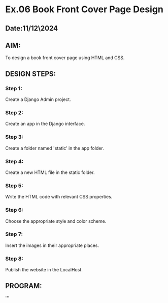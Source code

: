 # Ex.06 Book Front Cover Page Design
## Date:11/12\2024

## AIM:
To design a book front cover page using HTML and CSS.

## DESIGN STEPS:

### Step 1:
Create a Django Admin project.

### Step 2:
Create an app in the Django interface.

### Step 3:
Create a folder named 'static' in the app folder.

### Step 4:
Create a new HTML file in the static folder.

### Step 5:
Write the HTML code with relevant CSS properties.

### Step 6:
Choose the appropriate style and color scheme.

### Step 7:
Insert the images in their appropriate places.

### Step 8:
Publish the website in the LocalHost.

## PROGRAM:

'''<html>
    <head>
        <meta name="viewport"
        content="width=device-width, initial-scale=1.0">
        <style>
            .bookpage{
                width:400px;
                height: 600px;
                color:rgb(238, 236, 234);
                margin-left: auto;
                margin-right: auto;
                padding: 20px;
                font-family: 'Franklin Gothic Medium', 'Arial Narrow', Arial, sans-serif;
                background-color:black;
                background-size: cover;
            }

            .insight{
                color:rgb(21, 166, 238);
            }

            .hrstyle{
                width:100px;
            }

            .author{
                display: inline;
                position: relative;
                color: rgb(236, 210, 119);
                top:190px;

                font-family: Georgia;
                font-size: medium;
            }

            .booktitle{

                font-family: 'Courier New', Courier, monospace;
                font-size: larger;
                text-align: center;
                position: relative;
                top: 30px;

            }

            .id{
                width: 400px;
                position: relative;
                top:180px;
            }

            .pub{
                font-size: medium;
                position: relative;
                top: 155px;
                left: 270px;
            }

            .ed{
                color: rgb(49, 160, 97);
                font-size: medium;
                font-family: Verdana;
                position: relative;
                top: 85px;
            }

            .subtitle{
                font-family: Tahoma;
                font-size: large;
                position: relative;
                top: 40px;
            }

            .mypic{
                position: relative;
                top: 135px;
                left: 260px;
                width: 100px;
                height: 100px;
                background-size: cover;

            }
        </style>
        <title> Book Cover Page</title>
    </head>
    <body>
        <div class="bookpage">
            <div class="insight">Expert Insights</div>
            <div class="hrstyle"> <hr style="color:yellow;"></div>
            <div class="booktitle"> <h1>Responsive Web Design with Html and Css </h1></div>
            <div class="subtitle">Develop future-proof responsive websites 
                using the latest HTML5 and CSS techniques</div>
            <div class="mypic"> <img src="img.jpg" width="130" height=" 145" alt=""></div>
            <div class="id"> <hr style="color: orange;"></div>
            <div class="author"><p><b>SURYA D</b></p></div>
            <div class="ed"><b>Limited Edition</b></div>
        </div>
    </body>
</html>
'''

## OUTPUT:

![alt text](<Screenshot 2024-12-11 100420.png>)
## RESULT:
The program for designing book front cover page using HTML and CSS is completed successfully.

